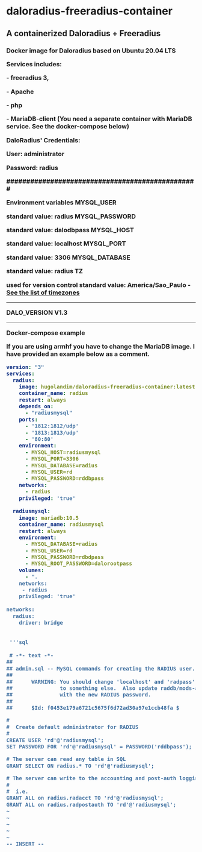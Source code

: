 # daloradius-freeradius-container
 <h2>A containerized Daloradius + Freeradius</h2fre>
 
 </p>
    <h3>Docker image for Daloradius based on Ubuntu 20.04 LTS
   <p> Services includes:
    <p> - freeradius 3, 
    <p> - Apache
    <p> - php
    <p> - MariaDB-client (You need a separate container with MariaDB service. See the docker-compose below)
   <p> DaloRadius' Credentials:
    <p> User: administrator <p>Password: radius
 <p><span font-style:"bolded">################################################</span><p>
 Environment variables
MYSQL_USER

standard value: radius
MYSQL_PASSWORD

standard value: dalodbpass
MYSQL_HOST

standard value: localhost
MYSQL_PORT

standard value: 3306
MYSQL_DATABASE

standard value: radius
TZ


 
used for version control
standard value: America/Sao_Paulo - <a href="https://en.wikipedia.org/wiki/List_of_tz_database_time_zones"> See the list of timezones</a>
<hr size="100" width="100%" color="red"> 
 
DALO_VERSION V1.3


<hr size="100" width="100%" color="red"> 
 Docker-compose example

If you are using armhf you have to change the MariaDB image. I have provided an example below as a comment.
 
 

```yaml
version: "3"
services:
  radius:
    image: hugolandim/daloradius-freeradius-container:latest #you need to change the tag to your arch and the desired version
    container_name: radius
    restart: always
    depends_on:
      - "radiusmysql" 
    ports:
      - '1812:1812/udp'
      - '1813:1813/udp'
      - '80:80'
    environment:
      - MYSQL_HOST=radiusmysql
      - MYSQL_PORT=3306
      - MYSQL_DATABASE=radius
      - MYSQL_USER=rd
      - MYSQL_PASSWORD=rddbpass
    networks:
      - radius
    privileged: 'true'
 
  radiusmysql:
    image: mariadb:10.5
    container_name: radiusmysql
    restart: always
    environment:
      - MYSQL_DATABASE=radius
      - MYSQL_USER=rd
      - MYSQL_PASSWORD=rdbdpass
      - MYSQL_ROOT_PASSWORD=dalorootpass
    volumes:
      - ".
    networks:
     - radius
    privileged: 'true'
 
networks:
  radius:
    driver: bridge
 
 
 '''sql
 
 # -*- text -*-
##
## admin.sql -- MySQL commands for creating the RADIUS user.
##
##      WARNING: You should change 'localhost' and 'radpass'
##               to something else.  Also update raddb/mods-available/sql
##               with the new RADIUS password.
##
##      $Id: f0453e179a6721c5675f6d72ad30a97e1ccb48fa $

#
#  Create default administrator for RADIUS
#
CREATE USER 'rd'@'radiusmysql';
SET PASSWORD FOR 'rd'@'radiusmysql' = PASSWORD('rddbpass');

# The server can read any table in SQL
GRANT SELECT ON radius.* TO 'rd'@'radiusmysql';

# The server can write to the accounting and post-auth logging table.
#
#  i.e.
GRANT ALL on radius.radacct TO 'rd'@'radiusmysql';
GRANT ALL on radius.radpostauth TO 'rd'@'radiusmysql';
~                                                                                                                                                                                  
~                                                                                                                                                                                  
~                                                                                                                                                                                  
~                                                                                                                                                                                  
~                                                                                                                                                                                  
-- INSERT --  
